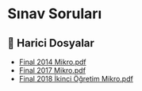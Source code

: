 # Sınav Soruları


<!--Index-->

## 📂 Harici Dosyalar

- [Final 2014 Mikro.pdf](./Final%202014%20Mikro.pdf)
- [Final 2017 Mikro.pdf](./Final%202017%20Mikro.pdf)
- [Final 2018 İkinci Öğretim Mikro.pdf](./Final%202018%20%C4%B0kinci%20%C3%96%C4%9Fretim%20Mikro.pdf)


<!--Index-->

